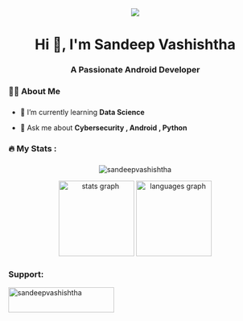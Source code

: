 <div align="center">
  <img src="https://profile-counter.glitch.me/SandeepVashishtha/count.svg?"  />
</div>


<div>
<h1 align="center">Hi 👋, I'm Sandeep Vashishtha</h1>
<h3 align="center">A Passionate Android Developer</h3>
</div>

<h3 align="left">👩‍💻  About Me</h3>


###

- 🌱 I’m currently learning **Data Science**

- 💬 Ask me about **Cybersecurity , Android , Python**



<h3 align="left">🔥   My Stats :</h3>

###

###



<div align="center">
  <p><img align="center" src="https://github-readme-streak-stats.herokuapp.com/?user=sandeepvashishtha&theme=dracula" alt="sandeepvashishtha" /></p>
  <img src="https://github-readme-stats.vercel.app/api?username=SandeepVashishtha&hide_title=false&hide_rank=false&show_icons=true&include_all_commits=true&count_private=true&disable_animations=false&theme=dracula&locale=en&hide_border=false&order=1" height="150" alt="stats graph"  />
  <img src="https://github-readme-stats.vercel.app/api/top-langs?username=SandeepVashishtha&locale=en&hide_title=false&layout=compact&card_width=320&langs_count=8&theme=dracula&hide_border=false&order=2" height="150" alt="languages graph"  />
</div>



<h3 align="left">Support:</h3>
<p><a href="https://www.buymeacoffee.com/sandeepvashishtha"> <img align="left" src="https://cdn.buymeacoffee.com/buttons/v2/default-yellow.png" height="50" width="210" alt="sandeepvashishtha" /></a></p><br><br>

